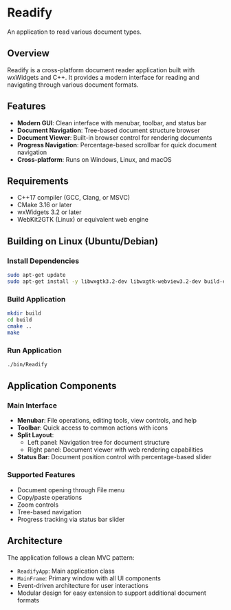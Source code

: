# Readify
An application to read various document types.

## Overview
Readify is a cross-platform document reader application built with wxWidgets and C++. It provides a modern interface for reading and navigating through various document formats.

## Features
- **Modern GUI**: Clean interface with menubar, toolbar, and status bar
- **Document Navigation**: Tree-based document structure browser
- **Document Viewer**: Built-in browser control for rendering documents
- **Progress Navigation**: Percentage-based scrollbar for quick document navigation
- **Cross-platform**: Runs on Windows, Linux, and macOS

## Requirements
- C++17 compiler (GCC, Clang, or MSVC)
- CMake 3.16 or later
- wxWidgets 3.2 or later
- WebKit2GTK (Linux) or equivalent web engine

## Building on Linux (Ubuntu/Debian)

### Install Dependencies
```bash
sudo apt-get update
sudo apt-get install -y libwxgtk3.2-dev libwxgtk-webview3.2-dev build-essential cmake
```

### Build Application
```bash
mkdir build
cd build
cmake ..
make
```

### Run Application
```bash
./bin/Readify
```

## Application Components

### Main Interface
- **Menubar**: File operations, editing tools, view controls, and help
- **Toolbar**: Quick access to common actions with icons
- **Split Layout**: 
  - Left panel: Navigation tree for document structure
  - Right panel: Document viewer with web rendering capabilities
- **Status Bar**: Document position control with percentage-based slider

### Supported Features
- Document opening through File menu
- Copy/paste operations
- Zoom controls
- Tree-based navigation
- Progress tracking via status bar slider

## Architecture
The application follows a clean MVC pattern:
- `ReadifyApp`: Main application class
- `MainFrame`: Primary window with all UI components
- Event-driven architecture for user interactions
- Modular design for easy extension to support additional document formats
